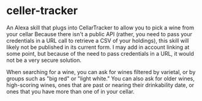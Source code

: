 # celler-tracker
An Alexa skill that plugs into CellarTracker to allow you to pick a wine from your cellar
Because there isn't a public API (rather, you need to pass your credentials in a URL call 
to retrieve a CSV of your holdings), this skill will likely not be published in its current
form.  I may add in account linking at some point, but because of the need to pass credentials
in a URL, it would not be a very secure solution.

When searching for a wine, you can ask for wines filtered by varietal, or by groups such as
"big red" or "light white."  You can also ask for older wines, high-scoring wines,
ones that are past or nearing their drinkability date, or ones that you have more than 
one of in your cellar.
